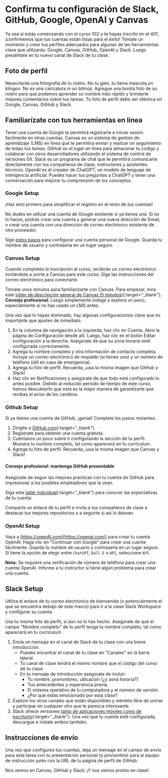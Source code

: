 # Confirma tu configuración de Slack, GitHub, Google, OpenAI y Canvas

Ya sea si estás comenzando con el curso 102 o te hayas inscrito en el 401,¡confirmemos que tus cuentas están listas para el éxito! Tómate un momento y crear tus perfiles adecuados 
para algunas de las herramientas clave que utilizarás: Google, Canvas, GitHub, OpenAI y Slack. Luego preséntate en tu nuevo canal de Slack de tu clase.

## Foto de perfil

Nesecitarás una fotografía de tu rostro. No tu gato, tu llama mascota,un klingon. No es una caricatura ni un bitmoji. Agregue una bonita foto de su rostro para que podamos aprender
su nombre más rápido y brindarte mejores comentarios sobre tus tareas. Tu foto de perfil debe ser idéntica en Google, Canvas, GitHub y Slack.

## Familiarízate con tus herramientas en linea

Tener una cuenta de Google te permitirá registrarte e iniciar sesion facilmente en otras cuentas.
Canvas es un sistema de gestión de aprendizaje (LMS) en linea que te permitira enviar y realizar un seguimiento de todas tus tareas.
GitHub es el lugar en linea para almacenar tu código y colaborar con otros desarrolladores utilizando el sistema de control de versiones Git.
Slack es un  programa de chat que te permitirá comunicarte directamente con tus compañeros de clase, instructores y asistentes técnicos.
OpenAI es el creador de ChatGPT, un modelo de lenguaje de inteligencia artificial. Puedes hacer tus preguntas a ChatGPT y tener una conversación para mejorar tu comprensión de los conceptos.

### Google Setup

¡Haz esto primero para simplificar el registro en el resto de tus cuentas!

No dudes en utilizar una cuenta de Google existente si ya tienes una. Si no lo haces, podrás crear una cuenta y generar una nueva dirección de Gmail, o crear una cuenta con una dirección de correo electrónico existente de otro proveedor.


Sige [estos pasos](https://support.google.com/accounts/answer/27441) para configurar una cuenta personal de Google. Guarda tu nombre de usuario y contraseña en un lugar seguro.

### Canvas Setup

Cuando completes la inscripción al curso, recibirás un correo electrónico invitándote a unirte a Canvas para este curso. Sige las instrucciones del correo electrónico para conectarte.

Tómate unos minutos para familiarizarte con Canvas. Para empezar, mira este [vídeo de descripción general de Canvas (5 minutos)](https://youtu.be/bZ_z8f2Q_EI){:target="_blank"}. **Consejo profesional**: Luego simplemente indaga y explora un poco, especialmente si no has usado un LMS antes.

Una vez que lo hayas dominado, hay algunas configuraciones clave que es importante que ajustes de inmediato.


1. En la columna de navegación a la izquierda, haz clic en Cuenta. Abre la página de Configuración desde allí. Luego, haz clic en el botón Editar configuración a la derecha. Asegúrate de que su zona horaria esté configurada correctamente.
1. Agrega tu nombre completo y otra información de contacto completa. Incluye un correo electrónico de respaldo (si tienes uno) y un número de teléfono (útil en caso de emergencia).
1. Agrega tu foto de perfil. Recuerda, ¡usa la misma imagen que GitHub y Slack!
1. Haz clic en Notificaciones y asegúrate de que todo esté configurado lo antes posible. Debido al reducido período de tiempo de este curso, hemos descubierto que esta es la mejor manera de garantizarte que recibas el aviso de los cambios.

### Github Setup

Si ya tienes una cuenta de GitHub, ¡genial! Complete los pasos restantes.

1. Dirigite a [GitHub.com](https://github.com){:target="_blank"}.
1. Regístrate para obtener una cuenta gratuita.
1. Cuéntanos un poco sobre ti configurando la sección de tu perfil. Muestra tu nombre completo, tal como aparecerá en tu currículum.
1. Agrega tu foto de perfil. Recuerda, ¡usa la misma imagen que Canvas y Slack!

#### Consejo profesional: mantenga GitHub presentable

Asegúrate de seguir las mejores prácticas con tu cuenta de GitHub para impresionar a los posibles empleadores que la vean.


Siga este [taller individual](https://docs.google.com/presentation/d/1WcsrMvSdZe3XyshQ_z_O8A-tPwbUmiBUv_gT8hOPX50/edit#slide=id.g2bbea01bd4_0_233){:target="_blank"} para conocer las expectativas de tu cuenta.

Comparte un enlace de tu perfil e invita a tus compañeros de clase a destacar tus mejores repositorios o a seguirte si así lo desean.

### OpenAI Setup


Vaya a [https://openAI.com](https://openai.com/) para crear tu cuenta OpenAI. Haga clic en "Continuar con Google" para crear una cuenta fácilmente. Guarda tu nombre de usuario y contraseña en un lugar seguro. Si tiene la opción de elegir entre `ChatGPT`, `Dall-E` o `API`, seleccione `API`.

**Nota:** Se requiere una verificación de número de teléfono para crear una cuenta OpenAI. Informe a tu instructor si tiene algún problema para crear una cuenta.

## Slack Setup

Utiliza el enlace de tu correo electrónico de bienvenida (o potencialmente el que se encuentra debajo de este marco) para ir a la clase Slack Workspace y configurar su cuenta.

Usa tu misma foto de perfil, si aún no lo has hecho. Asegúrate de que el campo "Nombre completo" de tu perfil tenga tu nombre completo, tal como aparecerá en tu currículum.


1. Envía un mensaje en el canal de Slack de tu clase con una breve introducción.
     - Puedes encontrar el canal de tu clase en "Canales" en la barra lateral.
     - Tu canal de clase tendrá el mismo nombre que el código del curso de tu clase.
     - En tu mensaje de introducción asegúrate de incluir:
       - Tu nombre, pronombres, ubicación (¿y zona horaria?)
       - Tus antecedentes y experiencia previa.
       - El sistema operativo de tu computadora y el número de versión
       - ¿Por qué estás emocionado por esta clase?
1. Explore los otros canales que están disponibles y siéntete libre de unirse y participar en cualquier otro que te parezca interesante.
1. Slack ofrece versiones [tanto de aplicaciones móviles como de escritorio](https://slack.com/downloads){:target="_blank"}. Una vez que tu cuenta esté configurada, descargue e instale ambos también.

## Instrucciones de envío

Una vez que configures tus cuentas, deja un mensaje en el campo de envío para esta tarea con tu presentación personal (y pronombre) para el equipo de instrucción junto con la URL de tu página de perfil de GitHub.

Nos vemos en Canvas, GitHub y Slack; ¡Y nos vemos pronto en clase!
